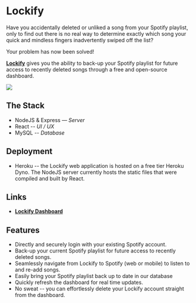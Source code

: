 # Lockify
Have you accidentally deleted or unliked a song from your Spotify playlist, only to find out there is no real way to determine exactly which song your quick and mindless fingers inadvertently swiped off the list?

Your problem has now been solved!

**[Lockify](https://lockify.herokuapp.com)** gives you the ability to back-up your Spotify playlist for future access to recently deleted songs through a free and open-source dashboard.

![](https://i.ibb.co/71mWcbx/lockify-dashboard.png)

## The Stack
- NodeJS & Express &mdash; *Server*
- React -- *UI / UX*
- MySQL -- *Database*

## Deployment
- Heroku -- the Lockify web application is hosted on a free tier Heroku Dyno.  The NodeJS server currently hosts the static files that were compiled and built by React.

## Links
- **[Lockify Dashboard](https://lockify.heroku.com)**




## Features
- Directly and securely login with your existing Spotify account.
- Back-up your current Spotify playlist for future access to recently deleted songs.
- Seamlessly navigate from Lockify to Spotify (web or mobile) to listen to and re-add songs.
- Easily bring your Spotify playlist back up to date in our database 
- Quickly refresh the dashboard for real time updates.
- No sweat -- you can effortlessly delete your Lockify account straight from the dashboard.

